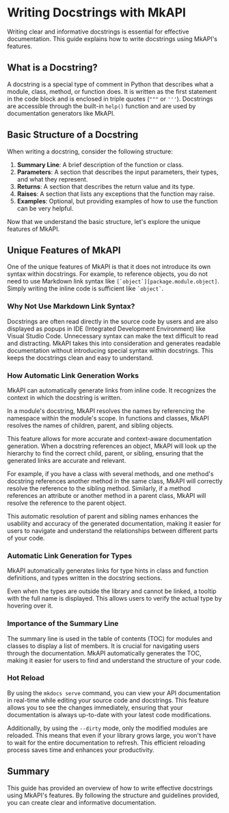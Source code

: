 # Writing Docstrings with MkAPI

Writing clear and informative docstrings is essential for effective documentation.
This guide explains how to write docstrings using MkAPI's features.

## What is a Docstring?

A docstring is a special type of comment in Python that describes what a
module, class, method, or function does. It is written as the first statement
in the code block and is enclosed in triple quotes (`"""` or `'''`).
Docstrings are accessible through the built-in `help()` function and are used
by documentation generators like MkAPI.

## Basic Structure of a Docstring

When writing a docstring, consider the following structure:

1. **Summary Line**: A brief description of the function or class.
2. **Parameters**: A section that describes the input parameters, their types,
   and what they represent.
3. **Returns**: A section that describes the return value and its type.
4. **Raises**: A section that lists any exceptions that the function may raise.
5. **Examples**: Optional, but providing examples of how to use the function
   can be very helpful.

Now that we understand the basic structure,
let's explore the unique features of MkAPI.

## Unique Features of MkAPI

One of the unique features of MkAPI is that it does not introduce its
own syntax within docstrings.
For example, to reference objects, you do not need to use Markdown link
syntax like `` [`object`][package.module.object] ``.
Simply writing the inline code is sufficient like `` `object` ``.

### Why Not Use Markdown Link Syntax?

Docstrings are often read directly in the source code by users and are also
displayed as popups in IDE (Integrated Development Environment)
like Visual Studio Code.
Unnecessary syntax can make the text difficult to read and distracting.
MkAPI takes this into consideration and generates readable
documentation without introducing special syntax within docstrings.
This keeps the docstrings clean and easy to understand.

### How Automatic Link Generation Works

MkAPI can automatically generate links from inline code.
It recognizes the context in which the docstring is written.

In a module's docstring, MkAPI resolves the names by referencing
the namespace within the module's scope.
In functions and classes, MkAPI resolves the names of children,
parent, and sibling objects.

This feature allows for more accurate and context-aware documentation generation.
When a docstring references an object, MkAPI will look up the hierarchy
to find the correct child, parent, or sibling, ensuring that the generated links
are accurate and relevant.

For example, if you have a class with several methods, and one method's
docstring references another method in the same class, MkAPI will correctly
resolve the reference to the sibling method.
Similarly, if a method references an attribute or another method in a parent class,
MkAPI will resolve the reference to the parent object.

This automatic resolution of parent and sibling names enhances the usability
and accuracy of the generated documentation, making it easier for users to
navigate and understand the relationships between different parts of your code.

### Automatic Link Generation for Types

MkAPI automatically generates links for type hints in class and
function definitions, and types written in the docstring sections.

Even when the types are outside the library and cannot be linked,
a tooltip with the full name is displayed.
This allows users to verify the actual type by hovering over it.

### Importance of the Summary Line

The summary line is used in the table of contents (TOC) for
modules and classes to display a list of members.
It is crucial for navigating users through the documentation.
MkAPI automatically generates the TOC, making it easier for users
to find and understand the structure of your code.

### Hot Reload

By using the `mkdocs serve` command, you can view your API documentation
in real-time while editing your source code and docstrings.
This feature allows you to see the changes immediately,
ensuring that your documentation is always up-to-date with your
latest code modifications.

Additionally, by using the `--dirty` mode, only the modified modules
are reloaded. This means that even if your library grows large,
you won't have to wait for the entire documentation to refresh.
This efficient reloading process saves time and enhances your productivity.

## Summary

This guide has provided an overview of how to write effective docstrings
using MkAPI's features. By following the structure and guidelines provided,
you can create clear and informative documentation.
